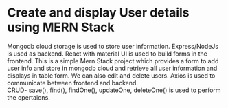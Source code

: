 # Create and display User details using MERN Stack
Mongodb cloud storage is used to store user information.
Express/NodeJs is used as backend.
React with material UI is used to build forms in the frontend.
This is a simple Mern Stack project which provides a form to add user info and store in mongodb cloud and retrieve all user information and displays in table form. We can also edit and delete users.
Axios is used to communicate between frontend and backend.  
CRUD- save(), find(), findOne(), updateOne, deleteOne() is used to perform the opertaions.  
